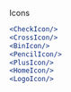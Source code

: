 Icons

```jsx
<CheckIcon/>
<CrossIcon/>
<BinIcon/>
<PencilIcon/>
<PlusIcon/>
<HomeIcon/>
<LogoIcon/>
```
